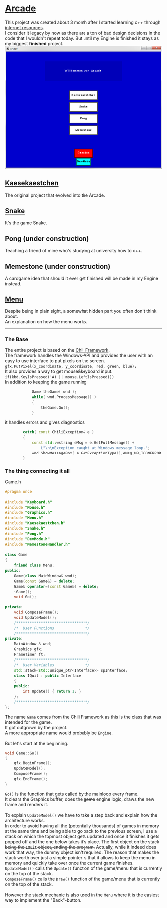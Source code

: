 # [Arcade](https://github.com/Conqueror933/Arcade)
This project was created about 3 month after I started learning c++ through [internet resources](https://www.youtube.com/watch?v=PwuIEMUFUnQ&list=PLqCJpWy5FohcehaXlCIt8sVBHBFFRVWsx&index=1).<br/>
I consider it legacy by now as there are a ton of bad design decisions in the code that I wouldn't repeat today. But until my Engine is finished it stays as my biggest __finished__ project.<br/>
<img src="ArcadeMainMenu.PNG?raw=true"/><br/>

## [Kaesekaestchen](/kaesekaestchen_page)
The original project that evolved into the Arcade.
## [Snake](/snake_page)
It's the game Snake.
## Pong (under construction)
Teaching a friend of mine who's studying at university how to c++.
## Memestone (under construction)
A cardgame idea that should it ever get finished will be made in my Engine instead.
## [Menu](/menu_page)
Despite being in plain sight, a somewhat hidden part you often don't think about.<br/>
An explanation on how the menu works.

---

### The Base
The entire project is based on the [Chili Framework](https://github.com/planetchili/chili_framework).<br/>
The framework handles the Windows-API and provides the user with an easy to use interface to put pixels on the screen.<br/>
`gfx.PutPixel(x_coordinate, y_coordinate, red, green, blue);`<br/>
It also provides a way to get mouse&keyboard input.<br/>
`if(kbd.KeyIsPressed('A) || mouse.LeftIsPressed())`<br/>
In addition to keeping the game running<br/>
```c++
			Game theGame( wnd );
			while( wnd.ProcessMessage() )
			{
				theGame.Go();
			}
```
it handles errors and gives diagnostics.<br/>
```c++
		catch( const ChiliException& e )
		{
			const std::wstring eMsg = e.GetFullMessage() + 
				L"\n\nException caught at Windows message loop.";
			wnd.ShowMessageBox( e.GetExceptionType(),eMsg,MB_ICONERROR );
		}
```

### The thing connecting it all
Game.h<br/>
```c++
#pragma once

#include "Keyboard.h"
#include "Mouse.h"
#include "Graphics.h"
#include "Menu.h"
#include "Kaesekaestchen.h"
#include "Snake.h"
#include "Pong.h"
#include "DevMode.h"
#include "MemestoneHandler.h"

class Game
{
	friend class Menu;
public:
	Game(class MainWindow& wnd);
	Game(const Game&) = delete;
	Game& operator=(const Game&) = delete;
	~Game();
	void Go();

private:
	void ComposeFrame();
	void UpdateModel();
	/********************************/
	/*  User Functions              */
	/********************************/
private:
	MainWindow & wnd;
	Graphics gfx;
	FrameTimer ft;
	/********************************/
	/*  User Variables              */
	std::stack<std::unique_ptr<Interface>> spInterface;
	class IQuit : public Interface
	{
	public:
		int Update() { return 1; }
	};
	/********************************/
};
```
The name `Game` comes from the Chili Framework as this is the class that was intended for the game.<br/>
It got outgrown by the project.<br/>
A more appropriate name would probably be `Engine`.<br/>
<br/>
But let's start at the beginning.
```c++
void Game::Go()
{
	gfx.BeginFrame();
	UpdateModel();
	ComposeFrame();
	gfx.EndFrame();
}
```
`Go()` is the function that gets called by the mainloop every frame.<br/>
It clears the Graphics buffer, does the ~~game~~ engine logic, draws the new frame and renders it.<br/>
<br/>
To explain `UpdateModel()` we have to take a step back and explain how the architecture works.<br/>
In order to avoid having all the (potentially thousands) of games in memory at the same time and being able to go back to the previous screen, I use a stack on which the topmost object gets updated and once it finishes it gets popped off and the one below takes it's place. ~~The first object on the stack being the `IQuit` object, ending the program.~~ Actually, while it indeed does work that way, the dummy object isn't required. The reason that makes the stack worth over just a simple pointer is that it allows to keep the menu in memory and quickly take over once the current game finishes.<br/>
`UpdateModel()` calls the `Update()` function of the game/menu that is currently on the top of the stack.<br/>
`ComposeFrame()` calls the `Draw()` function of the game/menu that is currently on the top of the stack.<br/>
<br/>
However the stack mechanic is also used in the `Menu` where it is the easiest way to implement the "Back"-button.

